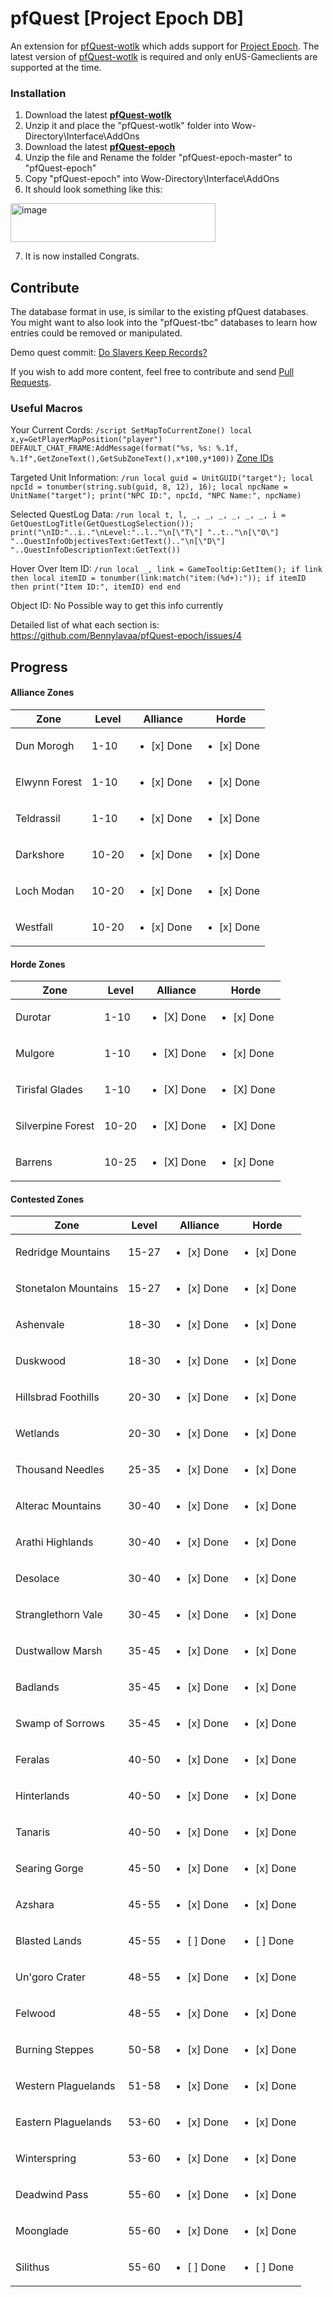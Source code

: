 # pfQuest [Project Epoch DB]

An extension for [pfQuest-wotlk](https://github.com/shagu/pfQuest) which adds support for [Project Epoch](https://www.project-epoch.net/).
The latest version of [pfQuest-wotlk](https://github.com/shagu/pfQuest) is required and only enUS-Gameclients are supported at the time.

### Installation
1. Download the latest **[pfQuest-wotlk](https://github.com/shagu/pfQuest/releases/latest/download/pfQuest-enUS-wotlk.zip)**
2. Unzip it and place the "pfQuest-wotlk" folder into Wow-Directory\Interface\AddOns
3. Download the latest **[pfQuest-epoch](https://github.com/Bennylavaa/pfQuest-epoch/archive/master.zip)**
4. Unzip the file and Rename the folder "pfQuest-epoch-master" to "pfQuest-epoch"
5. Copy "pfQuest-epoch" into Wow-Directory\Interface\AddOns
6. It should look something like this:

<img width="328" height="62" alt="image" src="https://github.com/user-attachments/assets/1f4be26d-a126-4903-a17e-2aa1ba7334b5" />

7. It is now installed Congrats. 

## Contribute

The database format in use, is similar to the existing pfQuest databases.
You might want to also look into the "pfQuest-tbc" databases to learn how entries could be removed or manipulated.

Demo quest commit: [Do Slavers Keep Records?
](https://github.com/Bennylavaa/pfQuest-epoch/commit/39abc567413a0c004ea22ec38fed4eb2e486e9d6)

If you wish to add more content, feel free to contribute and send [Pull Requests](https://github.com/Bennylavaa/pfQuest-epoch/pulls).

### Useful Macros
Your Current Cords:
`/script SetMapToCurrentZone() local x,y=GetPlayerMapPosition("player") DEFAULT_CHAT_FRAME:AddMessage(format("%s, %s: %.1f, %.1f",GetZoneText(),GetSubZoneText(),x*100,y*100))`
[Zone IDs](https://github.com/Bennylavaa/wowchat-epoch/blob/main/src/main/resources/pre_cata_areas.csv)

Targeted Unit Information:
`/run local guid = UnitGUID("target"); local npcId = tonumber(string.sub(guid, 8, 12), 16); local npcName = UnitName("target"); print("NPC ID:", npcId, "NPC Name:", npcName)`

Selected QuestLog Data:
`/run local t, l, _, _, _, _, _, _, i = GetQuestLogTitle(GetQuestLogSelection()); print("\nID:"..i.."\nLevel:"..l.."\n[\"T\"] "..t.."\n[\"O\"] "..QuestInfoObjectivesText:GetText().."\n[\"D\"] "..QuestInfoDescriptionText:GetText())`

Hover Over Item ID:
`/run local _, link = GameTooltip:GetItem(); if link then local itemID = tonumber(link:match("item:(%d+):")); if itemID then print("Item ID:", itemID) end end`

Object ID:
No Possible way to get this info currently

Detailed list of what each section is: https://github.com/Bennylavaa/pfQuest-epoch/issues/4 

## Progress

#### Alliance Zones
| Zone           | Level         | Alliance      | Horde          | 
|----------------|---------------|---------------|----------------|
Dun Morogh|1-10|<ul><li>[x] Done</li></ul>|<ul><li>[x] Done</li></ul>
Elwynn Forest|1-10|<ul><li>[x] Done</li></ul>|<ul><li>[x] Done</li></ul>
Teldrassil|1-10|<ul><li>[x] Done</li></ul>|<ul><li>[x] Done</li></ul>
Darkshore|10-20|<ul><li>[x] Done</li></ul>|<ul><li>[x] Done</li></ul>
Loch Modan|10-20|<ul><li>[x] Done</li></ul>|<ul><li>[x] Done</li></ul>
Westfall|10-20|<ul><li>[x] Done</li></ul>|<ul><li>[x] Done</li></ul>

#### Horde Zones
| Zone           | Level         | Alliance      | Horde          | 
|----------------|---------------|---------------|----------------|
Durotar|1-10|<ul><li>[X] Done</li></ul>|<ul><li>[x] Done</li></ul>
Mulgore|1-10|<ul><li>[X] Done</li></ul>|<ul><li>[x] Done</li></ul>
Tirisfal Glades|1-10|<ul><li>[X] Done</li></ul>|<ul><li>[X] Done</li></ul>
Silverpine Forest|10-20|<ul><li>[X] Done</li></ul>|<ul><li>[X] Done</li></ul>
Barrens|10-25|<ul><li>[X] Done</li></ul>|<ul><li>[x] Done</li></ul>

#### Contested Zones
| Zone           | Level         | Alliance      | Horde          | 
|----------------|---------------|---------------|----------------|
Redridge Mountains|15-27|<ul><li>[x] Done</li></ul>|<ul><li>[x] Done</li></ul>
Stonetalon Mountains|15-27|<ul><li>[x] Done</li></ul>|<ul><li>[x] Done</li></ul>
Ashenvale|18-30|<ul><li>[x] Done</li></ul>|<ul><li>[x] Done</li></ul>
Duskwood|18-30|<ul><li>[x] Done</li></ul>|<ul><li>[x] Done</li></ul>
Hillsbrad Foothills|20-30|<ul><li>[x] Done</li></ul>|<ul><li>[x] Done</li></ul>
Wetlands|20-30|<ul><li>[x] Done</li></ul>|<ul><li>[x] Done</li></ul>
Thousand Needles|25-35|<ul><li>[x] Done</li></ul>|<ul><li>[x] Done</li></ul>
Alterac Mountains|30-40|<ul><li>[x] Done</li></ul>|<ul><li>[x] Done</li></ul>
Arathi Highlands|30-40|<ul><li>[x] Done</li></ul>|<ul><li>[x] Done</li></ul>
Desolace|30-40|<ul><li>[x] Done</li></ul>|<ul><li>[x] Done</li></ul>
Stranglethorn Vale|30-45|<ul><li>[x] Done</li></ul>|<ul><li>[x] Done</li></ul>
Dustwallow Marsh|35-45|<ul><li>[x] Done</li></ul>|<ul><li>[x] Done</li></ul>
Badlands|35-45|<ul><li>[x] Done</li></ul>|<ul><li>[x] Done</li></ul>
Swamp of Sorrows|35-45|<ul><li>[x] Done</li></ul>|<ul><li>[x] Done</li></ul>
Feralas|40-50|<ul><li>[x] Done</li></ul>|<ul><li>[x] Done</li></ul>
Hinterlands|40-50|<ul><li>[x] Done</li></ul>|<ul><li>[x] Done</li></ul>
Tanaris|40-50|<ul><li>[x] Done</li></ul>|<ul><li>[x] Done</li></ul>
Searing Gorge|45-50|<ul><li>[x] Done</li></ul>|<ul><li>[x] Done</li></ul>
Azshara|45-55|<ul><li>[x] Done</li></ul>|<ul><li>[x] Done</li></ul>
Blasted Lands|45-55|<ul><li>[ ] Done</li></ul>|<ul><li>[ ] Done</li></ul>
Un'goro Crater|48-55|<ul><li>[x] Done</li></ul>|<ul><li>[x] Done</li></ul>
Felwood|48-55|<ul><li>[x] Done</li></ul>|<ul><li>[x] Done</li></ul>
Burning Steppes|50-58|<ul><li>[x] Done</li></ul>|<ul><li>[x] Done</li></ul>
Western Plaguelands|51-58|<ul><li>[x] Done</li></ul>|<ul><li>[x] Done</li></ul>
Eastern Plaguelands|53-60|<ul><li>[x] Done</li></ul>|<ul><li>[x] Done</li></ul>
Winterspring|53-60|<ul><li>[x] Done</li></ul>|<ul><li>[x] Done</li></ul>
Deadwind Pass|55-60|<ul><li>[x] Done</li></ul>|<ul><li>[x] Done</li></ul>
Moonglade|55-60|<ul><li>[x] Done</li></ul>|<ul><li>[x] Done</li></ul>
Silithus|55-60|<ul><li>[ ] Done</li></ul>|<ul><li>[ ] Done</li></ul>
